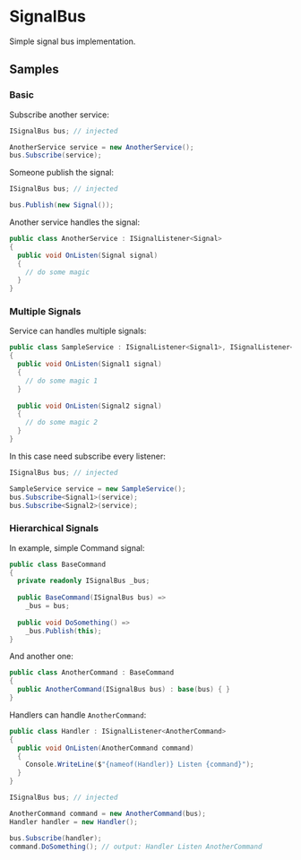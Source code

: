 # SignalBus
Simple signal bus implementation.

## Samples
### Basic
Subscribe another service:

```csharp
ISignalBus bus; // injected

AnotherService service = new AnotherService();
bus.Subscribe(service);
```

Someone publish the signal:

```csharp
ISignalBus bus; // injected 

bus.Publish(new Signal());
```

Another service handles the signal:

```csharp
public class AnotherService : ISignalListener<Signal>
{
  public void OnListen(Signal signal)
  {
    // do some magic
  }
}
```

### Multiple Signals

Service can handles multiple signals:

```csharp
public class SampleService : ISignalListener<Signal1>, ISignalListener<Signal2>
{
  public void OnListen(Signal1 signal)
  {
    // do some magic 1
  }
  
  public void OnListen(Signal2 signal)
  {
    // do some magic 2
  }
}
```

In this case need subscribe every listener:

```csharp
ISignalBus bus; // injected

SampleService service = new SampleService();
bus.Subscribe<Signal1>(service);
bus.Subscribe<Signal2>(service);
```

### Hierarchical Signals

In example, simple Command signal:

```csharp
public class BaseCommand
{
  private readonly ISignalBus _bus;
  
  public BaseCommand(ISignalBus bus) =>
    _bus = bus;
    
  public void DoSomething() =>
    _bus.Publish(this);
}
```

And another one:

```csharp
public class AnotherCommand : BaseCommand
{
  public AnotherCommand(ISignalBus bus) : base(bus) { }
}
```

Handlers can handle `AnotherCommand`:

```csharp
public class Handler : ISignalListener<AnotherCommand>
{
  public void OnListen(AnotherCommand command)
  {
    Console.WriteLine($"{nameof(Handler)} Listen {command}");
  }
}
```

```csharp
ISignalBus bus; // injected

AnotherCommand command = new AnotherCommand(bus);
Handler handler = new Handler();

bus.Subscribe(handler);
command.DoSomething(); // output: Handler Listen AnotherCommand
```

